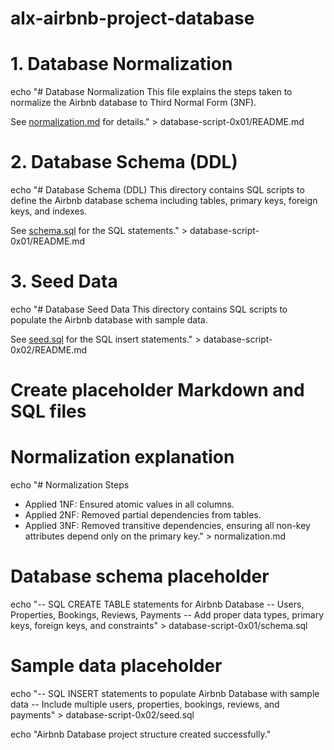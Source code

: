 # alx-airbnb-project-database
# 1. Database Normalization
echo "# Database Normalization
This file explains the steps taken to normalize the Airbnb database to Third Normal Form (3NF).

See [normalization.md](normalization.md) for details." > database-script-0x01/README.md

# 2. Database Schema (DDL)
echo "# Database Schema (DDL)
This directory contains SQL scripts to define the Airbnb database schema including tables, primary keys, foreign keys, and indexes.

See [schema.sql](schema.sql) for the SQL statements." > database-script-0x01/README.md

# 3. Seed Data
echo "# Database Seed Data
This directory contains SQL scripts to populate the Airbnb database with sample data.

See [seed.sql](seed.sql) for the SQL insert statements." > database-script-0x02/README.md

# Create placeholder Markdown and SQL files

# Normalization explanation
echo "# Normalization Steps
- Applied 1NF: Ensured atomic values in all columns.
- Applied 2NF: Removed partial dependencies from tables.
- Applied 3NF: Removed transitive dependencies, ensuring all non-key attributes depend only on the primary key." > normalization.md

# Database schema placeholder
echo "-- SQL CREATE TABLE statements for Airbnb Database
-- Users, Properties, Bookings, Reviews, Payments
-- Add proper data types, primary keys, foreign keys, and constraints" > database-script-0x01/schema.sql

# Sample data placeholder
echo "-- SQL INSERT statements to populate Airbnb Database with sample data
-- Include multiple users, properties, bookings, reviews, and payments" > database-script-0x02/seed.sql

echo "Airbnb Database project structure created successfully."
